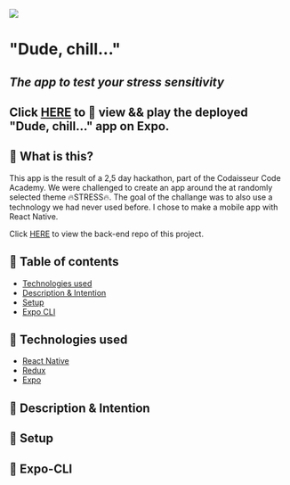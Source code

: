 ![](https://emojis.slackmojis.com/emojis/images/1542340471/4979/thinking.gif?1542340471) 
# **"Dude, chill..."**

## *The app to test your stress sensitivity*

## Click [HERE](https://expo.io/@jetskevdwouden/dude_chill_) to :eyes: view && play the deployed "Dude, chill..." app on Expo.

## :pushpin: What is this?
This app is the result of a 2,5 day hackathon, part of the Codaisseur Code Academy.
We were challenged to create an app around the at randomly selected theme :fire:STRESS:fire:. The goal of the challange was to also use a technology we had never used before.
I chose to make a mobile app with React Native.

Click [HERE](https://github.com/JetskevdWouden/dude_chill_api) to view the back-end repo of this project.

## :pushpin: Table of contents

* [Technologies used](#technologies-used)
* [Description & Intention](#description-&-intention)
* [Setup](#setup)
* [Expo CLI](#expo-cli)

## :pushpin: Technologies used
* [React Native](https://facebook.github.io/react-native/)
* [Redux](https://redux.js.org)
* [Expo](https://docs.expo.io/versions/latest/)

## :pushpin: Description & Intention


## :pushpin: Setup


## :pushpin: Expo-CLI
